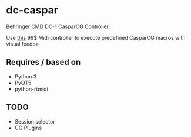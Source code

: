 dc-caspar
=========

Behringer CMD DC-1 CasparCG Controller.


Use [this](http://www.behringer.com/EN/Products/CMD-DC-1.aspx) 99$ Midi controller to execute predefined CasparCG macros with visual feedba

Requires / based on
-------------------
- Python 3
- PyQT5
- python-rtmidi


TODO
----
- Session selector
- CG Plugins
